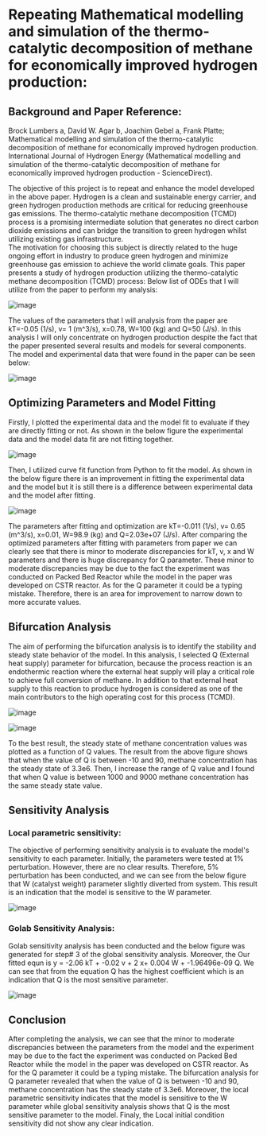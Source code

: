 # Repeating Mathematical modelling and simulation of the thermo-catalytic decomposition of methane for economically improved hydrogen production:
## Background and Paper Reference: 
Brock Lumbers a, David W. Agar b, Joachim Gebel a, Frank Platte; Mathematical modelling and simulation of the thermo-catalytic decomposition of methane for economically improved hydrogen production. International Journal of Hydrogen Energy (Mathematical modelling and simulation of the thermo-catalytic decomposition of methane for economically improved hydrogen production - ScienceDirect).

The objective of this project is to repeat and enhance the model developed in the above paper. Hydrogen is a clean and sustainable energy carrier, and green hydrogen production methods are critical for reducing greenhouse gas emissions. The thermo-catalytic methane decomposition (TCMD) process is a promising intermediate solution that generates no direct carbon dioxide emissions and can bridge the transition to green hydrogen whilst utilizing existing gas infrastructure.  
The motivation for choosing this subject is directly related to the huge ongoing effort in industry to produce green hydrogen and minimize greenhouse gas emission to achieve the world climate goals. This paper presents a study of hydrogen production utilizing the thermo-catalytic methane decomposition (TCMD) process:
Below list of ODEs that I will utilize from the paper to perform my analysis: 

![image](https://github.com/AhmedJabbari/ChE2410-Project-2/assets/148829971/b8e3f8b1-a025-44e1-ae73-c4c635124f54)


The values of the parameters that I will analysis from the paper are kT=-0.05 (1/s), v= 1 (m^3/s), x=0.78, W=100 (kg) and Q=50 (J/s). In this analysis I will only concentrate on hydrogen production despite the fact that the paper presented several results and models for several components. The model and experimental data that were found in the paper can be seen below: 

![image](https://github.com/AhmedJabbari/ChE2410-Project-2/assets/148829971/47be4a16-d715-40f8-b38b-26ddc3a074ac)


## Optimizing Parameters and Model Fitting

Firstly, I plotted the experimental data and the model fit to evaluate if they are directly fitting or not. As shown in the below figure the experimental data and the model data fit are not fitting together.  

![image](https://github.com/AhmedJabbari/ChE2410-Project-2/assets/148829971/0f6c4496-ba95-45cb-9b2a-ea6d76481361)

 
Then, I utilized curve fit function from Python to fit the model. As shown in the below figure there is an improvement in fitting the experimental data and the model but it is still there is a difference between experimental data and the model after fitting. 

![image](https://github.com/AhmedJabbari/ChE2410-Project-2/assets/148829971/2e093f25-7156-4fdf-89de-96c003e0c912)

 
The parameters after fitting and optimization are kT=-0.011 (1/s), v= 0.65 (m^3/s), x=0.01, W=98.9 (kg) and Q=2.03e+07 (J/s). After comparing the optimized parameters after fitting with parameters from paper we can clearly see that there is minor to moderate discrepancies for kT, v, x and W parameters and there is huge discrepancy for Q parameter. These minor to moderate discrepancies may be due to the fact the experiment was conducted on Packed Bed Reactor while the model in the paper was developed on CSTR reactor. As for the Q parameter it could be a typing mistake. Therefore, there is an area for improvement to narrow down to more accurate values.

## Bifurcation Analysis

The aim of performing the bifurcation analysis is to identify the stability and steady state behavior of the model. In this analysis, I selected Q (External heat supply) parameter for bifurcation, because the process reaction is an endothermic reaction where the external heat supply will play a critical role to achieve full conversion of methane. In addition to that external heat supply to this reaction to produce hydrogen is considered as one of the main contributors to the high operating cost for this process (TCMD). 

![image](https://github.com/AhmedJabbari/ChE2410-Project-2/assets/148829971/e3ab4fed-5da9-47a1-9bbd-2a23567de67b)

![image](https://github.com/AhmedJabbari/ChE2410-Project-2/assets/148829971/3dab9aa7-b920-4193-a5e6-8da57dda3d5e)

 
To the best result, the steady state of methane concentration values was plotted as a function of Q values. The result from the above figure shows that when the value of Q is between -10 and 90, methane concentration has the steady state of 3.3e6. Then, I increase the range of Q value and I found that when Q value is between 1000 and 9000 methane concentration has the same steady state value. 

## Sensitivity Analysis
### Local parametric sensitivity:
The objective of performing sensitivity analysis is to evaluate the model's sensitivity to each parameter. Initially, the parameters were tested at 1% perturbation. However, there are no clear results. Therefore, 5% perturbation has been conducted, and we can see from the below figure that W (catalyst weight) parameter slightly diverted from system. This result is an indication that the model is sensitive to the W parameter.

![image](https://github.com/AhmedJabbari/ChE2410-Project-2/assets/148829971/42dead13-57c5-45b8-965c-3e1d9eb97451)

### Golab Sensitivity Analysis:
Golab sensitivity analysis has been conducted and the below figure was generated for step# 3 of the global sensitivity analysis. Moreover, the Our fitted equn is y =  -2.06 kT +  -0.02 v + 2 x+ 0.004 W + -1.96496e-09 Q. We can see that from the equation Q has the highest coefficient which is an indication that Q is the most sensitive parameter. 

![image](https://github.com/AhmedJabbari/ChE2410-Project-2/assets/148829971/b12c2713-2cea-449f-bbe1-a726e9bd7ecd)



## Conclusion 

After completing the analysis, we can see that the minor to moderate discrepancies between the parameters from the model and the experiment may be due to the fact the experiment was conducted on Packed Bed Reactor while the model in the paper was developed on CSTR reactor. As for the Q parameter it could be a typing mistake. The bifurcation analysis for Q parameter revealed that when the value of Q is between -10 and 90, methane concentration has the steady state of 3.3e6. Moreover, the local parametric sensitivity indicates that the model is sensitive to the W parameter while global sensitivity analysis shows that Q is the most sensitive parameter to the model. Finaly, the Local initial condition sensitivity did not show any clear indication. 
